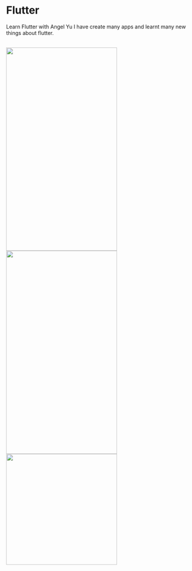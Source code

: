 # Flutter
Learn Flutter with Angel Yu
I have create many apps and learnt many new things about flutter.
<br/><br/>

<img src="https://github.com/Dheer08/Flutter-Development/blob/master/Demo%20of%20all%20apps/becomerich.jpg" width="300" height="550">  <img src="https://github.com/Dheer08/Flutter-Development/blob/master/Demo%20of%20all%20apps/Challenge-Poor.jpg" width="300" height="550">
<img src = "https://github.com/Dheer08/Flutter-Development/blob/master/Demo%20of%20all%20apps/A%20visting%20card.jpeg" width="300" heigth="500">




